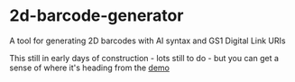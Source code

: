 # 2d-barcode-generator
A tool for generating 2D barcodes with AI syntax and GS1 Digital Link URIs

This still in early days of construction - lots still to do - but you can get a sense of where it's heading from the [demo](https://philarcher.org/gs1/2020/barcode-generator/)
